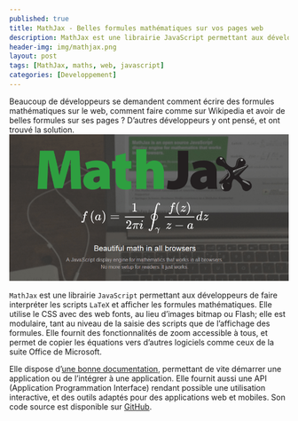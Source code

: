 ```yaml
---
published: true
title: MathJax - Belles formules mathématiques sur vos pages web
description: MathJax est une librairie JavaScript permettant aux développeurs de faire interpréter les scripts LaTeX et afficher les formules mathématiques.
header-img: img/mathjax.png
layout: post
tags: [MathJax, maths, web, javascript]
categories: [Developpement]
---
```

Beaucoup de développeurs se demandent comment écrire des formules mathématiques sur le web, comment faire comme sur Wikipedia et avoir de belles formules sur ses pages ? D’autres développeurs y ont pensé, et ont trouvé la solution.
![MathJax](/img/mathjax.png)

`MathJax` est une librairie `JavaScript` permettant aux développeurs de faire interpréter les scripts `LaTeX` et afficher les formules mathématiques. Elle utilise le CSS avec des web fonts, au lieu d’images bitmap ou Flash; elle est modulaire, tant au niveau de la saisie des scripts que de l’affichage des formules. Elle fournit des fonctionnalités de zoom accessible à tous, et permet de copier les équations vers d’autres logiciels comme ceux de la suite Office de Microsoft.


Elle dispose d’[une bonne documentation](http://docs.mathjax.org/en/latest/start.html), permettant de vite démarrer une application ou de l’intégrer à une application. Elle fournit aussi une API (Application Programmation Interface) rendant possible une utilisation interactive, et des outils adaptés pour des applications web et mobiles. Son code source est disponible sur [GitHub](https://github.com/mathjax/MathJax).
